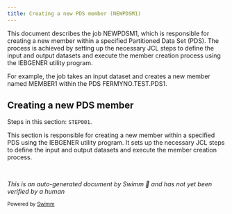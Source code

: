 ```yaml
---
title: Creating a new PDS member (NEWPDSM1)
---
```

This document describes the job NEWPDSM1, which is responsible for creating a new member within a specified Partitioned Data Set (PDS). The process is achieved by setting up the necessary JCL steps to define the input and output datasets and execute the member creation process using the IEBGENER utility program.

For example, the job takes an input dataset and creates a new member named MEMBER1 within the PDS FERMYNO.TEST.PDS1.

## Creating a new PDS member

Steps in this section: `STEP001`.

This section is responsible for creating a new member within a specified PDS using the IEBGENER utility program. It sets up the necessary JCL steps to define the input and output datasets and execute the member creation process.

&nbsp;

*This is an auto-generated document by Swimm 🌊 and has not yet been verified by a human*

<SwmMeta version="3.0.0" repo-id="Z2l0aHViJTNBJTNBbWFpbmZyYW1lJTNBJTNBU3dpbW0tRGVtbw==" repo-name="mainframe"><sup>Powered by [Swimm](/)</sup></SwmMeta>
